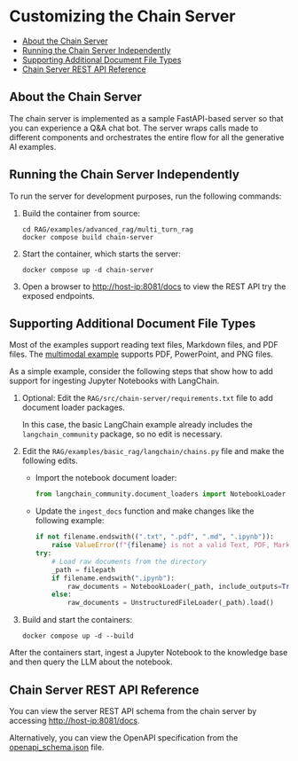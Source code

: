 <!--
  SPDX-FileCopyrightText: Copyright (c) 2024 NVIDIA CORPORATION & AFFILIATES. All rights reserved.
  SPDX-License-Identifier: Apache-2.0
-->

# Customizing the Chain Server

<!-- TOC -->

* [About the Chain Server](#about-the-chain-server)
* [Running the Chain Server Independently](#running-the-chain-server-independently)
* [Supporting Additional Document File Types](#supporting-additional-document-file-types)
* [Chain Server REST API Reference](#chain-server-rest-api-reference)

<!-- /TOC -->

## About the Chain Server

The chain server is implemented as a sample FastAPI-based server so that you can experience a Q&A chat bot.
The server wraps calls made to different components and orchestrates the entire flow for all the generative AI examples.


## Running the Chain Server Independently

To run the server for development purposes, run the following commands:

1. Build the container from source:

   ```console
   cd RAG/examples/advanced_rag/multi_turn_rag
   docker compose build chain-server
   ```

1. Start the container, which starts the server:

   ```console
   docker compose up -d chain-server
   ```

1. Open a browser to <http://host-ip:8081/docs> to view the REST API try the exposed endpoints.

## Supporting Additional Document File Types

Most of the examples support reading text files, Markdown files, and PDF files.
The [multimodal example](../RAG/examples/advanced_rag/multimodal_rag/) supports PDF, PowerPoint, and PNG files.

As a simple example, consider the following steps that show how to add support for ingesting Jupyter Notebooks with LangChain.

1. Optional: Edit the `RAG/src/chain-server/requirements.txt` file to add document loader packages.

   In this case, the basic LangChain example already includes the `langchain_community` package, so no edit is necessary.

1. Edit the `RAG/examples/basic_rag/langchain/chains.py` file and make the following edits.

   - Import the notebook document loader:

     ```python
     from langchain_community.document_loaders import NotebookLoader
     ```

   - Update the `ingest_docs` function and make changes like the following example:

     ```python
     if not filename.endswith((".txt", ".pdf", ".md", ".ipynb")):
         raise ValueError(f"{filename} is not a valid Text, PDF, Markdown, or Jupyter Notebook file")
     try:
         # Load raw documents from the directory
         _path = filepath
         if filename.endswith(".ipynb"):
             raw_documents = NotebookLoader(_path, include_outputs=True).load()
         else:
             raw_documents = UnstructuredFileLoader(_path).load()
     ```

1. Build and start the containers:

   ```console
   docker compose up -d --build
   ```

After the containers start, ingest a Jupyter Notebook to the knowledge base and then query the LLM about the notebook.

## Chain Server REST API Reference

You can view the server REST API schema from the chain server by accessing <http://host-ip:8081/docs>.

Alternatively, you can view the OpenAPI specification from the [openapi_schema.json](api_reference/openapi_schema.json) file.
